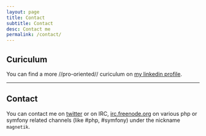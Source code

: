 ```yaml
---
layout: page
title: Contact
subtitle: Contact
desc: Contact me
permalink: /contact/
---
```


<div class="pretty-links">

## Curiculum

You can find a more //pro-oriented// curiculum on [my linkedin profile](https://fr.linkedin.com/in/baptistelafontaine).

---

## Contact

You can contact me on [twitter](https://twitter.com/magn3tik) or on IRC, [irc.freenode.org](FreeNode) on various php or symfony related channels (like #php, #symfony) under the nickname `magnetik`.

</div>

